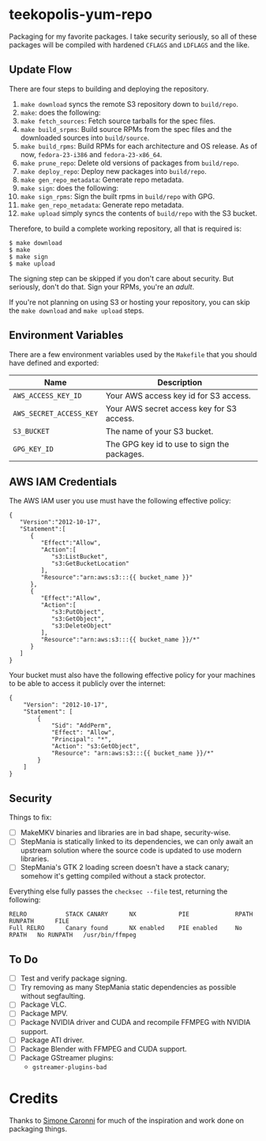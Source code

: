 # teekopolis-yum-repo

Packaging for my favorite packages. I take security seriously, so all of these packages will be compiled with hardened
`CFLAGS` and `LDFLAGS` and the like.

## Update Flow

There are four steps to building and deploying the repository.

 1. `make download` syncs the remote S3 repository down to `build/repo`.
 1. `make`: does the following:
   1. `make fetch_sources`: Fetch source tarballs for the spec files.
   1. `make build_srpms`: Build source RPMs from the spec files and the downloaded sources into `build/source`.
   1. `make build_rpms`: Build RPMs for each architecture and OS release. As of now, `fedora-23-i386` and
      `fedora-23-x86_64`.
   1. `make prune_repo`: Delete old versions of packages from `build/repo`.
   1. `make deploy_repo`: Deploy new packages into `build/repo`.
   1. `make gen_repo_metadata`: Generate repo metadata.
 1. `make sign`: does the following:
   1. `make sign_rpms`: Sign the built rpms in `build/repo` with GPG.
   1. `make gen_repo_metadata`: Generate repo metadata.
 1. `make upload` simply syncs the contents of `build/repo` with the S3 bucket.

Therefore, to build a complete working repository, all that is required is:

```
$ make download
$ make
$ make sign
$ make upload
```

The signing step can be skipped if you don't care about security. But seriously, don't do that. Sign your RPMs, you're
an _adult_.

If you're not planning on using S3 or hosting your repository, you can skip the `make download` and `make upload` steps.

## Environment Variables

There are a few environment variables used by the `Makefile` that you should have defined and exported:

<table>
    <thead>
        <tr>
            <th>Name</th>
            <th>Description</th>
        </tr>
    </thead>
    <tbody>
        <tr>
            <td><code>AWS_ACCESS_KEY_ID</code></td>
            <td>Your AWS access key id for S3 access.</td>
        </tr>
        <tr>
            <td><code>AWS_SECRET_ACCESS_KEY</code></td>
            <td>Your AWS secret access key for S3 access.</td>
        </tr>
        <tr>
            <td><code>S3_BUCKET</code></td>
            <td>The name of your S3 bucket.</td>
        </tr>
        <tr>
            <td><code>GPG_KEY_ID</code></td>
            <td>The GPG key id to use to sign the packages.</td>
        </tr>
    </tbody>
</table>

## AWS IAM Credentials

The AWS IAM user you use must have the following effective policy:

```
{
   "Version":"2012-10-17",
   "Statement":[
      {
         "Effect":"Allow",
         "Action":[
            "s3:ListBucket",
            "s3:GetBucketLocation"
         ],
         "Resource":"arn:aws:s3:::{{ bucket_name }}"
      },
      {
         "Effect":"Allow",
         "Action":[
            "s3:PutObject",
            "s3:GetObject",
            "s3:DeleteObject"
         ],
         "Resource":"arn:aws:s3:::{{ bucket_name }}/*"
      }
   ]
}
```

Your bucket must also have the following effective policy for your machines to be able to access it publicly over the
internet:

```
{
    "Version": "2012-10-17",
    "Statement": [
        {
            "Sid": "AddPerm",
            "Effect": "Allow",
            "Principal": "*",
            "Action": "s3:GetObject",
            "Resource": "arn:aws:s3:::{{ bucket_name }}/*"
        }
    ]
}
```

## Security

Things to fix:

 - [ ] MakeMKV binaries and libraries are in bad shape, security-wise.
 - [ ] StepMania is statically linked to its dependencies, we can only await an upstream solution where the source code
       is updated to use modern libraries.
 - [ ] StepMania's GTK 2 loading screen doesn't have a stack canary; somehow it's getting compiled without a stack
       protector.

Everything else fully passes the `checksec --file` test, returning the following:

```
RELRO           STACK CANARY      NX            PIE             RPATH      RUNPATH      FILE
Full RELRO      Canary found      NX enabled    PIE enabled     No RPATH   No RUNPATH   /usr/bin/ffmpeg
```

## To Do

 - [ ] Test and verify package signing.
 - [ ] Try removing as many StepMania static dependencies as possible without segfaulting.
 - [ ] Package VLC.
 - [ ] Package MPV.
 - [ ] Package NVIDIA driver and CUDA and recompile FFMPEG with NVIDIA support.
 - [ ] Package ATI driver.
 - [ ] Package Blender with FFMPEG and CUDA support.
 - [ ] Package GStreamer plugins:
    * `gstreamer-plugins-bad`

# Credits

Thanks to [Simone Caronni](http://negativo17.org/handbrake/) for much of the inspiration and work done on packaging
things.
